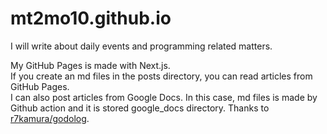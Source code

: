 # mt2mo10.github.io

I will write about daily events and programming related matters.

My GitHub Pages is made with Next.js.   
If you create an md files in the posts directory, you can read articles from GitHub Pages.  
I can also post articles from Google Docs. In this case, md files is made by Github action and it is stored google_docs directory. Thanks to [r7kamura/godolog](https://github.com/r7kamura/godolog).
